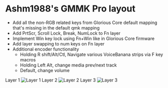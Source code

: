 # Ashm1988's GMMK Pro layout

- Add all the non-RGB related keys from Glorious Core default mapping that's missing in the default qmk mapping
- Add PrtScr, Scroll Lock, Break, NumLock to Fn layer
- Implement Win key lock using Fn+Win like in Glorious Core firmware
- Add layer swapping to num keys on Fn layer
- Additional encoder functionality
    - Holding R shift/Alt/Ctl, Navigate various VoiceBanana strips via F key macros
    - Holding Left Alt, change media prev/next track
    - Default, change volume

Layer 1
![Layer 1](https://user-images.githubusercontent.com/25048467/125966823-e4f729f5-4c2d-47f1-bba0-68dc505620d5.png)
Layer 2
![Layer 2](https://user-images.githubusercontent.com/25048467/125966831-e77e616e-e4a6-47bc-862b-5f7cbd06fba4.png)
Layer 3
![Layer 3](https://user-images.githubusercontent.com/25048467/125966834-4280d995-11df-44c5-955a-268ab60b7289.png)


